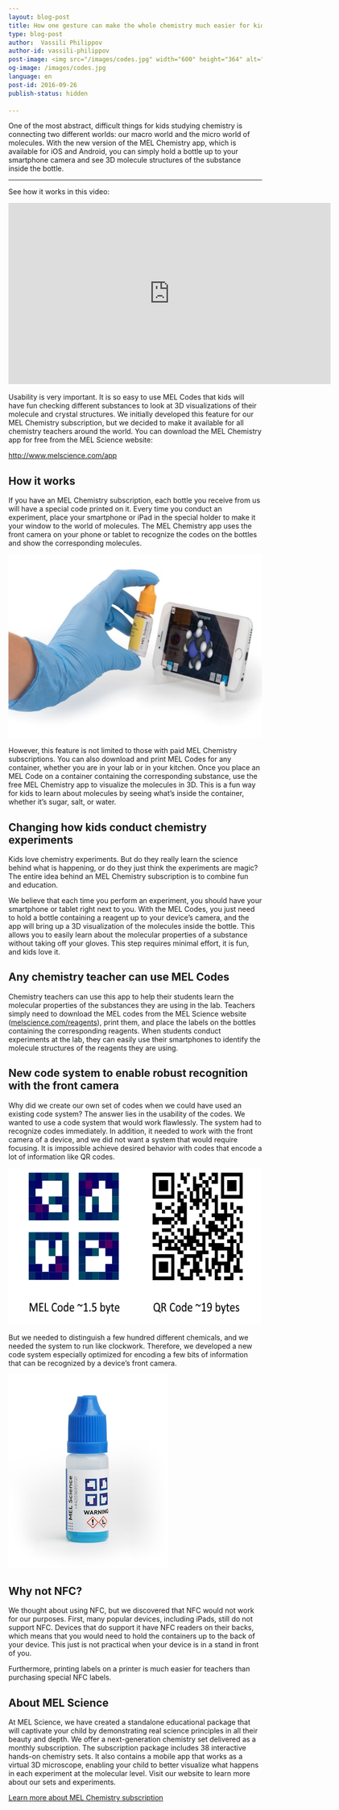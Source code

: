 ```yaml
---
layout: blog-post
title: How one gesture can make the whole chemistry much easier for kids
type: blog-post
author:  Vassili Philippov
author-id: vassili-philippov
post-image: <img src="/images/codes.jpg" width="600" height="364" alt="MEL Codes">
og-image: /images/codes.jpg
language: en
post-id: 2016-09-26
publish-status: hidden

---
```

One of the most abstract, difficult things for kids studying chemistry is connecting two different worlds: our macro world and the micro world of molecules. With the new version of the MEL Chemistry app, which is available for iOS and Android, you can simply hold a bottle up to your smartphone camera and see 3D molecule structures of the substance inside the bottle. 
<!-- more -->

---

See how it works in this video:

<iframe width="640" height="360" src="http://www.youtube.com/embed/ApbU8eITUnk?rel=0" frameborder="0" allowfullscreen></iframe>
<br>

Usability is very important. It is so easy to use MEL Codes that kids will have fun checking different substances to look at 3D visualizations of their molecule and crystal structures. 
We initially developed this feature for our MEL Chemistry subscription, but we decided to make it available for all chemistry teachers  around the world. You can download the MEL Chemistry app for free from the MEL Science website:

<a href="http://www.melscience.com/app">http://www.melscience.com/app</a>


## How it works

If you have an MEL Chemistry subscription, each bottle you receive from us will have a special code printed on it. Every time you conduct an experiment, place your smartphone or iPad in the special holder to make it your window to the world of molecules. The MEL Chemistry app uses the front camera on your phone or tablet to recognize the codes on the bottles and show the corresponding molecules.

<img src="/images/codes.jpg" width="600" height="364" alt="Using MEL Codes">

However, this feature is not limited to those with paid MEL Chemistry subscriptions. You can also download and print MEL Codes for any container, whether you are in your lab or in your kitchen. Once you place an MEL Code on a container containing the corresponding substance, use the free MEL Chemistry app to visualize the molecules in 3D. This is a fun way for kids to learn about molecules by seeing what’s inside the container, whether it’s sugar, salt, or water.

## Changing how kids conduct chemistry experiments

Kids love chemistry experiments. But do they really learn the science behind what is happening, or do they just think the experiments are magic? The entire idea behind an MEL Chemistry subscription is to combine fun and education.

We believe that each time you perform an experiment, you should have your smartphone or tablet right next to you. With the MEL Codes, you just need to hold a bottle containing a reagent up to your device’s camera, and the app will bring up a 3D visualization of the molecules inside the bottle. This allows you to easily learn about the molecular properties of a substance without taking off your gloves. This step requires minimal effort, it is fun, and kids love it.

## Any chemistry teacher can use MEL Codes

Chemistry teachers can use this app to help their students learn the molecular properties of the substances they are using in the lab. Teachers simply need to download the MEL codes from the MEL Science website (<a href="https://melscience.com/en/reagents">melscience.com/reagents</a>), print them, and place the labels on the bottles containing the corresponding reagents. When students conduct experiments at the lab, they can easily use their smartphones to identify the molecule structures of the reagents they are using.

## New code system to enable robust recognition with the front camera 

Why did we create our own set of codes when we could have used an existing code system? The answer lies in the usability of the codes. We wanted to use a code system that would work flawlessly. The system had to recognize codes immediately. In addition, it needed to work with the front camera of a device, and we did not want a system that would require focusing. It is impossible achieve desired behavior with codes that encode a lot of information like QR codes. 

<img src="/images/melcodesample.png" width="600" height="311" alt="MEL Code vs QR Code">

But we needed to distinguish a few hundred different chemicals, and we needed the system to run like clockwork. Therefore, we developed a new code system especially optimized for encoding a few bits of information that can be recognized by a device’s front camera.

<img src="/images/codeonbottle.jpg" width="318" height="386" alt="MEL Code on a bottle">

## Why not NFC?

We thought about using NFC, but we discovered that NFC would not work for our purposes. First, many popular devices, including iPads, still do not support NFC. Devices that do support it have NFC readers on their backs, which means that you would need to hold the containers up to the back of your device. This just is not practical when your device is in a stand in front of you. 

Furthermore, printing labels on a printer is much easier for teachers than purchasing special NFC labels.

## About MEL Science

At MEL Science, we have created a standalone educational package that will captivate your child by demonstrating real science principles in all their beauty and depth. We offer a next-generation chemistry set delivered as a monthly subscription. The subscription package includes 38 interactive hands-on chemistry sets. It also contains a mobile app that works as a virtual 3D microscope, enabling your child to better visualize what happens in each experiment at the molecular level. Visit our website to learn more about our sets and experiments.

<a class="btn btn-primary btn-lg active" href="https://melscience.com">Learn more about MEL Chemistry subscription</a>
<br>
<br>
